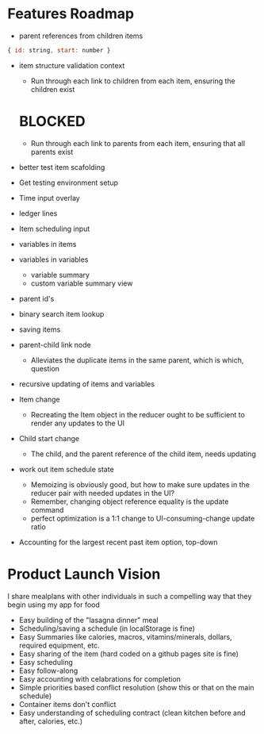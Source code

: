 # Features Roadmap

- parent references from children items 
```javascript
{ id: string, start: number }
```

- item structure validation context
  - Run through each link to children from each item, ensuring the children exist
  # BLOCKED
  - Run through each link to parents from each item, ensuring that all parents exist

- better test item scafolding

- Get testing environment setup

- Time input overlay

- ledger lines

- Item scheduling input

- variables in items

- variables in variables
  - variable summary
  - custom variable summary view

- parent id's

- binary search item lookup

- saving items

- parent-child link node
  - Alleviates the duplicate items in the same parent, which is which, question

- recursive updating of items and variables
- Item change
  - Recreating the Item object in the reducer ought to be sufficient to render any updates to the UI
- Child start change
  - The child, and the parent reference of the child item, needs updating

- work out item schedule state
  - Memoizing is obviously good, but how to make sure updates in the reducer pair with needed updates in the UI?
  - Remember, changing object reference equality is the update command
  - perfect optimization is a 1:1 change to UI-consuming-change update ratio

- Accounting for the largest recent past item option, top-down

# Product Launch Vision
I share mealplans with other individuals in such a compelling way that they begin using my app for food
  - Easy building of the "lasagna dinner" meal
  - Scheduling/saving a schedule (in localStorage is fine)
  - Easy Summaries like calories, macros, vitamins/minerals, dollars, required equipment, etc.
  - Easy sharing of the item (hard coded on a github pages site is fine)
  - Easy scheduling
  - Easy follow-along
  - Easy accounting with celabrations for completion
  - Simple priorities based conflict resolution (show this or that on the main schedule)
  - Container items don't conflict
  - Easy understanding of scheduling contract (clean kitchen before and after, calories, etc.)

